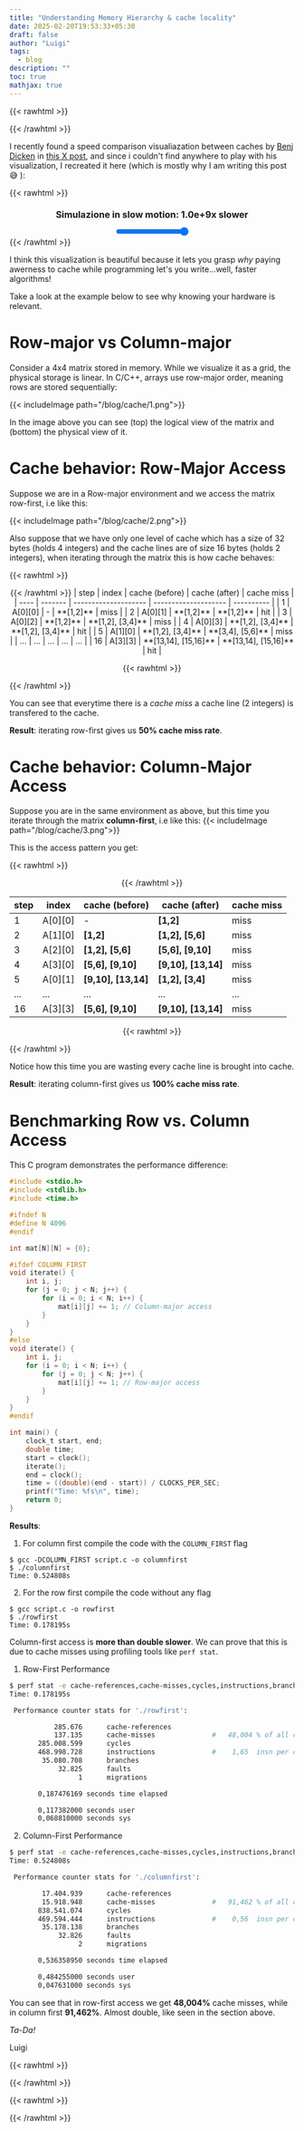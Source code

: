 ```yaml
---
title: "Understanding Memory Hierarchy & cache locality"
date: 2025-02-20T19:53:33+05:30
draft: false
author: "Luigi"
tags:
  - blog
description: ""
toc: true
mathjax: true
---
```


{{< rawhtml >}} 
<script>
MathJax = {
	tex: {
		inlineMath: [["$", "$"]]
	}
};
</script>


<style>

 body.d-mode canvas {
	background: #212529;
	width: 100%;
	height: auto;
 }
	
 body.l-mode canvas {
	background: #F2F2F2;
	width: 100%;
	height: auto;
 }
	
    .controls {
      margin-top: 20px;
    }
    /* Stile per la label dello slider */
    #scalingInfo {
      font-size: 16px;
      font-weight: bold;
      margin-bottom: 10px;
    }
	
	
	body img{
    filter: invert(100%);
    mix-blend-mode: difference;
    background-color: #18191A; /* Questo diventa il nuovo "bianco" */
}
.navbar-brand img{
	filter: none;
	mix-blend-mode: normal;
}
.no-invert {
	filter: none !important;
}
	
  </style>
  
<script>
var isDarkMode = document.body.className.includes("dark");
document.body.classList.toggle('d-mode', isDarkMode);
document.body.classList.toggle('l-mode', !isDarkMode);

</script>

    
{{< /rawhtml >}}

I recently found a speed comparison visualiazation between caches by [Benj Dicken](https://benjdd.com/) in [this X post](https://x.com/BenjDicken/status/1847310000735330344), and since i couldn't find anywhere to play with his visualization, I recreated it here (which is mostly why I am writing this post 😅 ):


{{< rawhtml >}} 
<center>
<canvas id="simulationCanvas" width="800" height="400"></canvas>
<div class="controls">
    <p id="scalingInfo">Simulazione in slow motion: 1.0e+9x slower</p>
    <input type="range" id="myRange" min="6" max="9" step="0.1" value="9">
  </div>
</center>
{{< /rawhtml >}}

I think this visualization is beautiful because it lets you grasp *why* paying awerness to cache while programming let's you write...well, faster algorithms!

Take a look at the example below to see why knowing your hardware is relevant.

# Row-major vs Column-major
Consider a 4x4 matrix stored in memory. While we visualize it as a grid, the physical storage is linear. 
In C/C++, arrays use row-major order, meaning rows are stored sequentially:

{{< includeImage path="/blog/cache/1.png">}}

In the image above you can see (top) the logical view of the matrix and (bottom) the physical view of it.

# Cache behavior: Row-Major Access
Suppose we are in a Row-major environment and we access the matrix row-first, i.e like this:

{{< includeImage path="/blog/cache/2.png">}}

Also suppose that we have only one level of cache which has a size of 32 bytes (holds 4 integers) and the cache lines are of size 16 bytes (holds 2 integers), when iterating through the matrix this is how cache behaves:

{{< rawhtml >}}
<center>
{{< /rawhtml >}}
| step | index   | cache (before)       | cache (after)        | cache miss |
| ---- | ------- | -------------------- | -------------------- | ---------- |
| 1    | A[0][0] | -                    | **[1,2]**            | miss       |
| 2    | A[0][1] | **[1,2]**            | **[1,2]**            | hit        |
| 3    | A[0][2] | **[1,2]**            | **[1,2], [3,4]**     | miss       |
| 4    | A[0][3] | **[1,2], [3,4]**     | **[1,2], [3,4]**     | hit        |
| 5    | A[1][0] | **[1,2], [3,4]**     | **[3,4], [5,6]**     | miss       |
| ...   | ... | ... | ... | ...       |
| 16   | A[3][3] | **[13,14], [15,16]** | **[13,14], [15,16]** | hit        |

{{< rawhtml >}}
</center>
{{< /rawhtml >}}


You can see that everytime there is a *cache miss* a cache line (2 integers) is transfered to the cache.

**Result**: iterating row-first gives us **50% cache miss rate**.



# Cache behavior: Column-Major Access
Suppose you are in the same environment as above, but this time you iterate through the matrix **column-first**, i.e like this:
{{< includeImage path="/blog/cache/3.png">}}

This is the access pattern you get:

{{< rawhtml >}}
<center>
{{< /rawhtml >}}

|step|index|cache (before)|cache (after)|cache miss|
|---|---|---|---|---|
|1|A[0][0]|-|**[1,2]**|miss|
|2|A[1][0]|**[1,2]**|**[1,2], [5,6]**|miss|
|3|A[2][0]|**[1,2], [5,6]**|**[5,6], [9,10]**|miss|
|4|A[3][0]|**[5,6], [9,10]**|**[9,10], [13,14]**|miss|
|5|A[0][1]|**[9,10], [13,14]**|**[1,2], [3,4]**|miss|
|...|...|...|...|...|
|16|A[3][3]|**[5,6], [9,10]**|**[9,10], [13,14]**|miss|

{{< rawhtml >}}
</center>
{{< /rawhtml >}}

Notice how this time you are wasting every cache line is brought into cache.

**Result**: iterating column-first gives us **100% cache miss rate**.


# Benchmarking Row vs. Column Access
This C program demonstrates the performance difference:

```c
#include <stdio.h>
#include <stdlib.h>
#include <time.h>

#ifndef N
#define N 4096
#endif

int mat[N][N] = {0};

#ifdef COLUMN_FIRST
void iterate() {
    int i, j;
    for (j = 0; j < N; j++) {
        for (i = 0; i < N; i++) {
            mat[i][j] += 1; // Column-major access
        }
    }
}
#else
void iterate() {
    int i, j;
    for (i = 0; i < N; i++) {
        for (j = 0; j < N; j++) {
            mat[i][j] += 1; // Row-major access
        }
    }
}
#endif

int main() {
    clock_t start, end;
    double time;
    start = clock();
    iterate();
    end = clock();
    time = ((double)(end - start)) / CLOCKS_PER_SEC;
    printf("Time: %fs\n", time);
    return 0;
}
```

**Results**: 
1. For column first compile the code with the `COLUMN_FIRST` flag
```
$ gcc -DCOLUMN_FIRST script.c -o columnfirst
$ ./columnfirst
Time: 0.524808s  
```
2. For the row first compile the code without any flag
```
$ gcc script.c -o rowfirst
$ ./rowfirst
Time: 0.178195s
```
Column-first access is **more than double slower**.
We can prove that this is due to cache misses using profiling tools like `perf stat`.

1. Row-First Performance

```bash
$ perf stat -e cache-references,cache-misses,cycles,instructions,branches,faults,migrations ./rowfirst
Time: 0.178195s

 Performance counter stats for './rowfirst':

           285.676      cache-references                                            
           137.135      cache-misses              #   48,004 % of all cache refs    
       285.008.599      cycles                                                      
       468.998.728      instructions              #    1,65  insn per cycle         
        35.080.708      branches                                                    
            32.825      faults                                                      
                 1      migrations                                                  

       0,187476169 seconds time elapsed

       0,117382000 seconds user
       0,068810000 seconds sys
```

2. Column-First Performance
```bash
$ perf stat -e cache-references,cache-misses,cycles,instructions,branches,faults,migrations ./columnfirst
Time: 0.524808s

 Performance counter stats for './columnfirst':

        17.404.939      cache-references                                            
        15.918.948      cache-misses              #   91,462 % of all cache refs    
       838.541.074      cycles                                                      
       469.594.444      instructions              #    0,56  insn per cycle         
        35.178.138      branches                                                    
            32.826      faults                                                      
                 2      migrations                                                  

       0,536358950 seconds time elapsed

       0,484255000 seconds user
       0,047631000 seconds sys
```


You can see that in row-first access we get **48,004\%** cache misses, while in column first **91,462\%**. Almost double, like seen in the section above.

*Ta-Da!*

Luigi






{{< rawhtml >}} 
<script>
    const canvas = document.getElementById('simulationCanvas');
    const ctx = canvas.getContext('2d');
    const myRange = document.getElementById('myRange');
    const scalingInfo = document.getElementById('scalingInfo');

    // Calcola il fattore di rallentamento: 10^(valore dello slider)
    let slowdownFactor = Math.pow(10, myRange.value);
    // Per gestire la continuità della fase, teniamo traccia del vecchio valore
    let lastSlowdownFactor = slowdownFactor;
    scalingInfo.textContent = slowdownFactor + "x slower";

    // Definizione della CPU: un rettangolo grande a sinistra
    const cpu = {
      x: 50,
      y: 10,
      width: 150,
      height: 380,
      color: "#a2d5f2",
      label: "CPU"
    };

    /* 
      Definizione degli elementi di memoria (cache e RAM).
      Ogni elemento ha:
        - posizione e dimensioni (rettangolo)
        - una latenza base (in nanosecondi)
        - un'etichetta per la latenza (visualizzata all'interno)
        - un offset per mantenere la continuità della fase
    */
    const memoryElements = [
      { label: "L1 cache",  x: 600, y: 10,  width: 120, height: 80,  baseLatency: 1,  color: "#ffcc5c", latency: "1 ns",  offset: 0 },
      { label: "L2 cache",  x: 600, y: 110, width: 120, height: 80,  baseLatency: 4,  color: "#f6d186", latency: "4 ns",  offset: 0 },
      { label: "L3 cache",  x: 600, y: 210, width: 120, height: 80,  baseLatency: 40, color: "#ffde7d", latency: "40 ns", offset: 0 },
      { label: "RAM", x: 600, y: 310, width: 120, height: 80,  baseLatency: 80, color: "#ff6f69", latency: "80 ns", offset: 0 }
    ];

    let startTime = null;
    let animationId;

    // Funzione per disegnare un rettangolo con etichetta e latenza (se presente)
    function drawRectangle(rect) {
      ctx.fillStyle = rect.color;
      ctx.fillRect(rect.x, rect.y, rect.width, rect.height);
      ctx.strokeStyle = "#000";
      ctx.strokeRect(rect.x, rect.y, rect.width, rect.height);
      ctx.fillStyle = "#000";
      ctx.font = "16px Arial";
      ctx.textAlign = "center";
      ctx.fillText(rect.label, rect.x + rect.width / 2, rect.y + rect.height / 2);
      if (rect.latency) {
        ctx.font = "14px Arial";
        ctx.fillText(rect.latency, rect.x + rect.width / 2, rect.y + rect.height / 2 + 20);
      }
    }

    // Funzione per disegnare un pallino
    function drawBall(x, y, radius, color) {
      ctx.beginPath();
      ctx.arc(x, y, radius, 0, Math.PI * 2);
      ctx.fillStyle = color;
      ctx.fill();
      ctx.strokeStyle = "#000";
      ctx.stroke();
    }

    // Funzione di animazione: ogni pallino oscilla orizzontalmente
    function animate(timestamp) {
      if (!startTime) startTime = timestamp;
      const elapsed = timestamp - startTime;

      // Pulizia del canvas
      ctx.clearRect(0, 0, canvas.width, canvas.height);

      // Disegna la CPU (statico)
      drawRectangle(cpu);

      // Per ogni elemento di memoria (cache e RAM)
      memoryElements.forEach(element => {
        drawRectangle(element);

        const margin = 10;      // margine interno al rettangolo
        const ballRadius = 8;   // raggio del pallino

        // Calcola il periodo (in ms) in base alla latenza (ns) e al fattore di rallentamento
        const period = (element.baseLatency * slowdownFactor) / 1e6;
        // Usa l'offset per mantenere continuità nella fase
        const effectiveTime = elapsed + element.offset;
        // Calcola la fase (0-1) dell'oscillazione
        const phase = (effectiveTime % period) / period;
        const sinValue = (Math.sin(phase * 2 * Math.PI) + 1) / 2;

        // Il pallino oscilla da destra della CPU (cpu.x + cpu.width) fino al margine sinistro dell'elemento
        const startX = cpu.x + cpu.width + margin;
        const endX = element.x - margin;
        const ballX = startX + sinValue * (endX - startX);
        const ballY = element.y + element.height / 2;

        drawBall(ballX, ballY, ballRadius, "#6a994e");
      });

      animationId = requestAnimationFrame(animate);
    }

    // Gestione dello slider senza resettare l'animazione
    myRange.addEventListener('input', () => {
      const newFactor = Math.pow(10, myRange.value);
      const currentTime = performance.now();
      if (startTime !== null) {
        const elapsed = currentTime - startTime;
        // Per ogni elemento, aggiorna l'offset per mantenere la continuità della fase
        memoryElements.forEach(element => {
          const oldPeriod = (element.baseLatency * lastSlowdownFactor) / 1e6;
          const newPeriod = (element.baseLatency * newFactor) / 1e6;
          // Calcola la frazione di fase attuale con il vecchio periodo
          const currentPhase = ((elapsed + element.offset) % oldPeriod) / oldPeriod;
          // Imposta il nuovo offset in modo che:
          // (elapsed + nuovoOffset) mod newPeriod = currentPhase * newPeriod
          element.offset = (currentPhase * newPeriod) - elapsed;
        });
      }
      slowdownFactor = newFactor;
      lastSlowdownFactor = slowdownFactor;
      scalingInfo.textContent = slowdownFactor + "x slower";
    });

    // Avvia l'animazione
    startTime = null;
    cancelAnimationFrame(animationId);
    animationId = requestAnimationFrame(animate);
  </script>
{{< /rawhtml >}}







{{< rawhtml >}} 
<script>
	document.getElementById("theme-toggle").addEventListener("click", () => {
		if (document.body.className.includes("dark")) {
			isDarkMode = false;
		} else {
			isDarkMode = true;
		}
		document.body.classList.toggle('d-mode', isDarkMode);
		document.body.classList.toggle('l-mode', !isDarkMode);
		drawSim(sim1, canvas1, "Sequential");
	})


  </script>
{{< /rawhtml >}}




